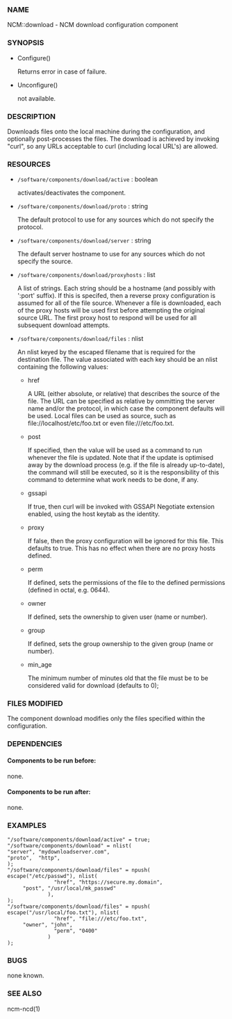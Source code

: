 ### NAME

NCM::download - NCM download configuration component

### SYNOPSIS

- Configure()

    Returns
    error in case of failure.

- Unconfigure()

    not available.

### DESCRIPTION

Downloads files onto the local machine during the configuration, and
optionally post-processes the files. The download is achieved by
invoking "curl", so any URLs acceptable to curl (including local
URL's) are allowed.

### RESOURCES

- `/software/components/download/active` : boolean

    activates/deactivates the component.

- `/software/components/download/proto` : string

    The default protocol to use for any sources which do not
    specify the protocol.

- `/software/components/download/server` : string

    The default server hostname to use for any sources which
    do not specify the source.

- `/software/components/download/proxyhosts` : list

    A list of strings. Each string should be a hostname (and possibly with ':port'
    suffix). If this is specifed, then a reverse proxy configuration is assumed
    for all of the file source. Whenever a file is downloaded, each of the
    proxy hosts will be used first before attempting the original source URL. The
    first proxy host to respond will be used for all subsequent download attempts.

- `/software/components/download/files` : nlist

    An nlist keyed by the escaped filename that is required for the
    destination file. The value associated with each key should be an
    nlist containing the following values:

    - href

        A URL (either absolute, or relative) that describes the source of the
        file. The URL can be specified as relative by ommitting the server
        name and/or the protocol, in which case the component defaults will be
        used. Local files can be used as source, such as
        file://localhost/etc/foo.txt or even file:///etc/foo.txt.

    - post

        If specified, then the value will be used as a command to run
        whenever the file is updated. Note that if the update is
        optimised away by the download process (e.g. if the file is
        already up-to-date), the command will still be executed, so it
        is the responsibility of this command to determine what work
        needs to be done, if any.

    - gssapi

        If true, then curl will be invoked with GSSAPI Negotiate
        extension enabled, using the host keytab as the identity.

    - proxy

        If false, then the proxy configuration will be ignored for
        this file. This defaults to true. This has no effect when
        there are no proxy hosts defined.

    - perm

        If defined, sets the permissions of the file to the defined
        permissions (defined in octal, e.g. 0644).

    - owner

        If defined, sets the ownership to given user (name or number).

    - group

        If defined, sets the group ownership to the given group (name or number).

    - min\_age

        The minimum number of minutes old that the file must be to be considered valid for download (defaults to 0);

### FILES MODIFIED

The component download modifies only the files specified within
the configuration.

### DEPENDENCIES

#### Components to be run before:

none.

#### Components to be run after:

none.

### EXAMPLES

    "/software/components/download/active" = true;
    "/software/components/download" = nlist(
	"server", "mydownloadserver.com",
	"proto",  "http",
    );
    "/software/components/download/files" = npush(
	escape("/etc/passwd"), nlist(
                   "href", "https://secure.my.domain",
		 "post", "/usr/local/mk_passwd"
                 ),
    );
    "/software/components/download/files" = npush(
	escape("/usr/local/foo.txt"), nlist(
                   "href", "file:///etc/foo.txt",
		 "owner", "john",
                   "perm", "0400"
                 )
    );

### BUGS

none known.

### SEE ALSO

ncm-ncd(1)
